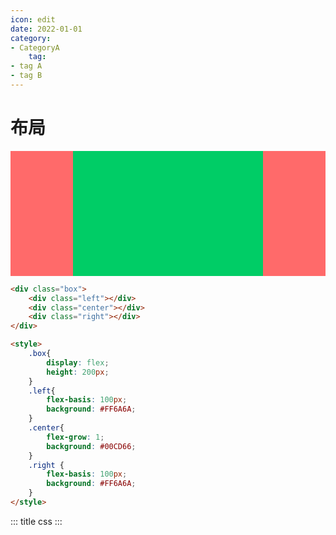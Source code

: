 ```yaml
---
icon: edit
date: 2022-01-01
category:
- CategoryA
	tag:
- tag A
- tag B
---
```


# 布局

<MyTemplate></MyTemplate>

<div class="box">
<div class="left"></div>
<div class="center"></div>
<div class="right"></div>
</div>

<style>
.box{
	display: flex;
	height: 200px;
}
.left{
	flex-basis: 100px;
	background: #FF6A6A;
}
.center{
	flex-grow: 1;
	background: #00CD66;
}
.right {
	flex-basis: 100px;
	background: #FF6A6A;
}
</style>

```html
<div class="box">
	<div class="left"></div>
	<div class="center"></div>
	<div class="right"></div>
</div>

<style>
    .box{
        display: flex;
        height: 200px;
    }
    .left{
        flex-basis: 100px;
        background: #FF6A6A;
    }
    .center{
        flex-grow: 1;
        background: #00CD66;
    }
    .right {
        flex-basis: 100px;
        background: #FF6A6A;
    }
</style>
```

::: title css
:::

